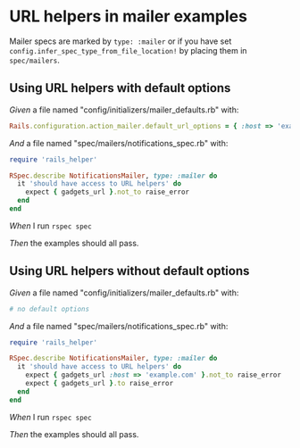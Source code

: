 # URL helpers in mailer examples

Mailer specs are marked by `type: :mailer` or if you have set
  `config.infer_spec_type_from_file_location!` by placing them in `spec/mailers`.

## Using URL helpers with default options

_Given_ a file named "config/initializers/mailer_defaults.rb" with:

```ruby
Rails.configuration.action_mailer.default_url_options = { :host => 'example.com' }
```

_And_ a file named "spec/mailers/notifications_spec.rb" with:

```ruby
require 'rails_helper'

RSpec.describe NotificationsMailer, type: :mailer do
  it 'should have access to URL helpers' do
    expect { gadgets_url }.not_to raise_error
  end
end
```

_When_ I run `rspec spec`

_Then_ the examples should all pass.

## Using URL helpers without default options

_Given_ a file named "config/initializers/mailer_defaults.rb" with:

```ruby
# no default options
```

_And_ a file named "spec/mailers/notifications_spec.rb" with:

```ruby
require 'rails_helper'

RSpec.describe NotificationsMailer, type: :mailer do
  it 'should have access to URL helpers' do
    expect { gadgets_url :host => 'example.com' }.not_to raise_error
    expect { gadgets_url }.to raise_error
  end
end
```

_When_ I run `rspec spec`

_Then_ the examples should all pass.
